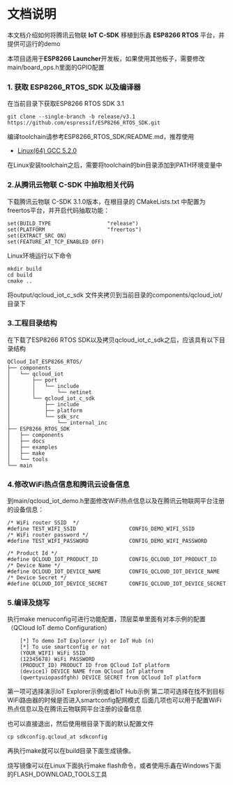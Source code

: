# 文档说明
本文档介绍如何将腾讯云物联 **IoT C-SDK** 移植到乐鑫 **ESP8266 RTOS** 平台，并提供可运行的demo

本项目适用于**ESP8266 Launcher**开发板，如果使用其他板子，需要修改main/board_ops.h里面的GPIO配置

### 1. 获取 ESP8266_RTOS_SDK 以及编译器
在当前目录下获取ESP8266 RTOS SDK 3.1
```
git clone --single-branch -b release/v3.1 https://github.com/espressif/ESP8266_RTOS_SDK.git
```

编译toolchain请参考ESP8266_RTOS_SDK/README.md，推荐使用
* [Linux(64) GCC 5.2.0](https://dl.espressif.com/dl/xtensa-lx106-elf-linux64-1.22.0-92-g8facf4c-5.2.0.tar.gz)

在Linux安装toolchain之后，需要将toolchain的bin目录添加到PATH环境变量中

### 2.从腾讯云物联 C-SDK 中抽取相关代码
下载腾讯云物联 C-SDK 3.1.0版本，在根目录的 CMakeLists.txt 中配置为freertos平台，并开启代码抽取功能：
```
set(BUILD_TYPE                  "release")
set(PLATFORM 	                "freertos")
set(EXTRACT_SRC ON)
set(FEATURE_AT_TCP_ENABLED OFF)
```
Linux环境运行以下命令
```
mkdir build
cd build
cmake ..
```
将output/qcloud_iot_c_sdk 文件夹拷贝到当前目录的components/qcloud_iot/目录下

### 3.工程目录结构
在下载了ESP8266 RTOS SDK以及拷贝qcloud_iot_c_sdk之后，应该具有以下目录结构
```
QCloud_IoT_ESP8266_RTOS/
├── components
│   └── qcloud_iot
│       ├── port
│       │   └── include
│       │       └── netinet
│       └── qcloud_iot_c_sdk
│           ├── include
│           ├── platform
│           └── sdk_src
│               └── internal_inc
├── ESP8266_RTOS_SDK
│   ├── components
│   ├── docs
│   ├── examples
│   ├── make
│   └── tools
└── main
```

### 4.修改WiFi热点信息和腾讯云设备信息
到main/qcloud_iot_demo.h里面修改WiFi热点信息以及在腾讯云物联网平台注册的设备信息：

```
/* WiFi router SSID  */
#define TEST_WIFI_SSID                 CONFIG_DEMO_WIFI_SSID
/* WiFi router password */
#define TEST_WIFI_PASSWORD             CONFIG_DEMO_WIFI_PASSWORD

/* Product Id */
#define QCLOUD_IOT_PRODUCT_ID          CONFIG_QCLOUD_IOT_PRODUCT_ID
/* Device Name */
#define QCLOUD_IOT_DEVICE_NAME         CONFIG_QCLOUD_IOT_DEVICE_NAME
/* Device Secret */
#define QCLOUD_IOT_DEVICE_SECRET       CONFIG_QCLOUD_IOT_DEVICE_SECRET
```

### 5.编译及烧写
执行make menuconfig可进行功能配置，顶层菜单里面有对本示例的配置（QCloud IoT demo Configuration）
```
    [*] To demo IoT Explorer (y) or IoT Hub (n)   
    [*] To use smartconfig or not                 
    (YOUR_WIFI) WiFi SSID                         
    (12345678) WiFi PASSWORD                      
    (PRODUCT_ID) PRODUCT ID from QCloud IoT platform
    (device1) DEVICE NAME from QCloud IoT platform  
    (qwertyuiopasdfghh) DEVICE SECRET from QCloud IoT platform
```
第一项可选择演示IoT Explorer示例或者IoT Hub示例
第二项可选择在找不到目标WiFi路由器的时候是否进入smartconfig配网模式
后面几项也可以用于配置WiFi热点信息以及在腾讯云物联网平台注册的设备信息

也可以直接退出，然后使用根目录下面的默认配置文件
```
cp sdkconfig.qcloud_at sdkconfig
```
再执行make就可以在build目录下面生成镜像。

烧写镜像可以在Linux下面执行make flash命令，或者使用乐鑫在Windows下面的FLASH_DOWNLOAD_TOOLS工具
